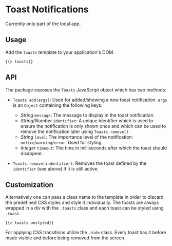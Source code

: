 # Toast Notifications

Currently only part of the local app.

## Usage
Add the `toasts` template to your application's DOM.

    {{> toasts}}


## API

The package exposes the `Toasts` JavaScript object which has two methods:

* `Toasts.add(args)`: Used for added/showing a new toast notification. `args` is
an `Object` containing the following keys:

  * *String* `message`: The message to display in the toast notification.
  * *String*/*Number* `identifier`: A unique identifier which is used to ensure the notification is only shown once and which can be used to remove the notification later using `Toasts.remove()`.
  * *String* `level`: The importance level of the notification: `notice`/`warning`/`error`. Used for styling.
  * *Integer* `timeout`: The time in milliseconds after which the toast should disappear.

* `Toasts.remove(indentifier)`: Removes the toast defined by the `identifier` (see above) if it is still active.

## Customization

Alternatively one can pass a class name to the template in order to discard the predefined CSS styles and style it individually. The toasts are always wrapped in a div with the `.toasts` class and each toast can be styled using `.toast`.

    {{> toasts unstyled}}

For applying CSS transitions utilize the `.hide` class. Every toast has it before made visible and before being removed from the screen.
